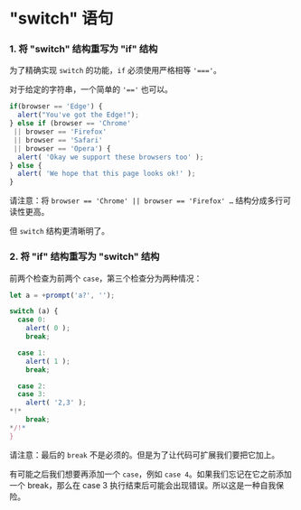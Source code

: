 # "switch" 语句


### 1. 将 "switch" 结构重写为 "if" 结构

为了精确实现 `switch` 的功能，`if` 必须使用严格相等 `'==='`。

对于给定的字符串，一个简单的 `'=='` 也可以。

```js
if(browser == 'Edge') {
  alert("You've got the Edge!");
} else if (browser == 'Chrome'
 || browser == 'Firefox'
 || browser == 'Safari'
 || browser == 'Opera') {
  alert( 'Okay we support these browsers too' );
} else {
  alert( 'We hope that this page looks ok!' );
}
```

请注意：将 `browser == 'Chrome' || browser == 'Firefox' …` 结构分成多行可读性更高。

但 `switch` 结构更清晰明了。


### 2. 将 "if" 结构重写为 "switch" 结构

前两个检查为前两个 `case`，第三个检查分为两种情况：

```js
let a = +prompt('a?', '');

switch (a) {
  case 0:
    alert( 0 );
    break;

  case 1:
    alert( 1 );
    break;

  case 2:
  case 3:
    alert( '2,3' );
*!*
    break;
*/!*
}
```

请注意：最后的 `break` 不是必须的。但是为了让代码可扩展我们要把它加上。

有可能之后我们想要再添加一个 `case`，例如 `case 4`。如果我们忘记在它之前添加一个 break，那么在 case 3 执行结束后可能会出现错误。所以这是一种自我保险。

